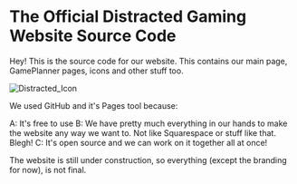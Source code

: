 # The Official Distracted Gaming Website Source Code
Hey! This is the source code for our website. This contains our main page, GamePlanner pages, icons and other stuff too.

![Distracted_Icon](https://github.com/user-attachments/assets/b632c2b5-2614-4294-b21d-21edf8f5f8d1)

We used GitHub and it's Pages tool because: 

A: It's free to use 
B: We have pretty much everything in our hands to make the website any way we want to. Not like Squarespace or stuff like that. Blegh! 
C: It's open source and we can work on it together all at once!

The website is still under construction, so everything (except the branding for now), is not final.
